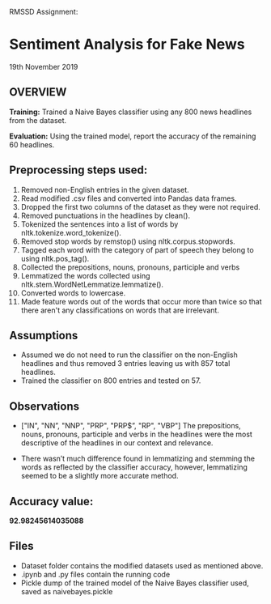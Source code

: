 RMSSD Assignment: 
# Sentiment Analysis for Fake News
19th November 2019

## OVERVIEW
**Training:** Trained a Naive Bayes classifier using any 800 news headlines from the dataset. 

**Evaluation:** Using the trained model, report the accuracy of the remaining 60 headlines.

## Preprocessing steps used:
1. Removed non-English entries in the given dataset.
2. Read modified .csv files and converted into Pandas data frames.
3. Dropped the first two columns of the dataset as they were not required.
4. Removed punctuations in the headlines by clean().
5. Tokenized the sentences into a list of words by nltk.tokenize.word_tokenize().
6. Removed stop words by remstop() using nltk.corpus.stopwords.
7. Tagged each word with the category of part of speech they belong to using nltk.pos_tag().
8. Collected the prepositions, nouns, pronouns, participle and verbs
9. Lemmatized the words collected using nltk.stem.WordNetLemmatize.lemmatize().
10. Converted words to lowercase.
11. Made feature words out of the words that occur more than twice so that there aren't any classifications on words that are irrelevant.

## Assumptions
* Assumed we do not need to run the classifier on the non-English headlines and thus removed 3 entries leaving us with 857 total headlines. 
* Trained the classifier on 800 entries and tested on 57.

## Observations
* ["IN", "NN”, "NNP", "PRP", "PRP$”, "RP", "VBP"]
The prepositions, nouns, pronouns, participle and verbs in the headlines were the most descriptive of the headlines in our context and relevance.

* There wasn’t much difference found in lemmatizing and stemming the words as reflected by the classifier accuracy, however, lemmatizing seemed to be a slightly more accurate method.

## Accuracy value:
**92.98245614035088**

## Files
* Dataset folder contains the modified datasets used as mentioned above.
* .ipynb and .py files contain the running code
* Pickle dump of the trained model of the Naive Bayes classifier used, saved as naivebayes.pickle
